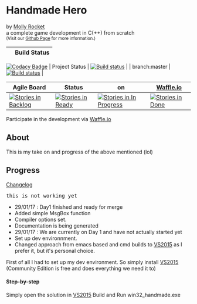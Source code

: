 # Handmade Hero
by [Molly Rocket][]  
a complete game development in C(++) from scratch  
<small>(Visit our [Github Page][] for more information.)</small>

|                |                                                                               Build Status                                                                               |
|----------------|:------------------------------------------------------------------------------------------------------------------------------------------------------------------------:|
[![Codacy Badge](https://api.codacy.com/project/badge/Grade/df831b31c02e458aab74c6f77fce60ae)](https://www.codacy.com/app/smeierzubiesen/hmh?utm_source=github.com&utm_medium=referral&utm_content=smeierzubiesen/hmh&utm_campaign=badger)
| Project Status |               [![Build status](https://ci.appveyor.com/api/projects/status/ut2kjvfxq7ceny9x?svg=true)](https://ci.appveyor.com/project/smeierzubiesen/hmh)               |
| branch:master  | [![Build status](https://ci.appveyor.com/api/projects/status/ut2kjvfxq7ceny9x/branch/master?svg=true)](https://ci.appveyor.com/project/smeierzubiesen/hmh/branch/master) |

| Agile Board | Status | on | [Waffle.io][] |
|-------------------------------------------------------------------------------------------------------------------------------------------|------------------------------------------------------------------------------------------------------------------------------------|----------------------------------------------------------------------------------------------------------------------------------------------------------|----------------------------------------------------------------------------------------------------------------------------------|
| [![Stories in Backlog](https://badge.waffle.io/smeierzubiesen/hmh.svg?label=Backlog&title=Backlog)](https://waffle.io/smeierzubiesen/hmh) | [![Stories in Ready](https://badge.waffle.io/smeierzubiesen/hmh.svg?label=Ready&title=Ready)](http://waffle.io/smeierzubiesen/hmh) | [![Stories in In Progress](https://badge.waffle.io/smeierzubiesen/hmh.svg?label=In%20Progess&title=In%20Progress)](https://waffle.io/smeierzubiesen/hmh) | [![Stories in Done](https://badge.waffle.io/smeierzubiesen/hmh.svg?label=done&title=Done)](https://waffle.io/smeierzubiesen/hmh) |

Participate in the development via [Waffle.io][]

## About
This is my take on and progress of the above mentioned (lol)

## Progress

[Changelog](/hmh/changelog.md)
<pre>this is not working yet</pre>
 - 29/01/17 : Day1 finished and ready for merge
  - Added simple MsgBox function
  - Compiler options set.
  - Documentation is being generated
 - 29/01/17 : We are currently on Day 1 and have not actually started yet
  - Set up dev environnment.
  - Changed approach from emacs based and cmd builds to [VS2015][] as I prefer it, but it's personal choice.

First of all I had to set up my dev environment.
So simply install [VS2015][] (Community Edition is free and does everything we need it to)

#### Step-by-step

Simply open the solution in [VS2015][] Build and Run win32_handmade.exe

  [Github Page]: https://smeierzubiesen.github.io/hmh/  "Handmade Hero Github Page"
  [Waffle.io]: https://waffle.io/smeierzubiesen/hmh     "Waffle.io Handmade Hero"
  [VS2015]: https://www.visualstudio.com/downloads/     "Visual Studio 2015 Downloads"
  [Molly Rocket]: https://mollyrocket.com               "Molly Rocket"
